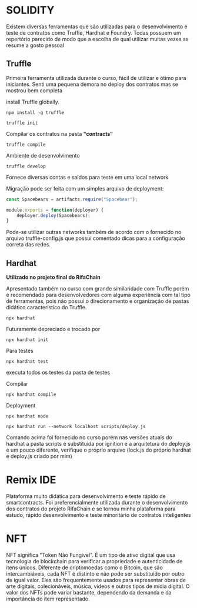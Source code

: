 # SOLIDITY

Existem diversas ferramentas que são utilizadas para o desenvolvimento e teste de contratos como Truffle, Hardhat e Foundry. Todas possuem um repertório parecido de modo que a escolha de qual utilizar muitas vezes se resume a gosto pessoal

## Truffle
Primeira ferramenta utilizada durante o curso, fácil de utilizar e ótimo para iniciantes. Senti uma pequena demora no deploy dos contratos mas se mostrou bem completa

install Truffle globally.

```console
npm install -g truffle 
```
```console
truffle init
```
Compilar os contratos na pasta **"contracts"**
```console
truffle compile
```

Ambiente de desenvolvimento
```console
truffle develop
```
Fornece diversas contas e saldos para teste em uma local network

Migração pode ser feita com um simples arquivo de deployment:
```js
const Spacebears = artifacts.require("Spacebear");

module.exports = function(deployer) {
    deployer.deploy(Spacebears);
}
```

Pode-se utilizar outras networks também de acordo com o fornecido no arquivo truffle-config.js que possui comentado dicas para a configuração correta das redes.

## Hardhat

**Utilizado no projeto final do RifaChain**

Apresentado também no curso com grande similaridade com Truffle porém é recomendado para desenvolvedores com alguma experiência com tal tipo de ferramentas, pois não possui o direcionamento e organização de pastas didático característico do Truffle.

```console
npx hardhat
```
Futuramente depreciado e trocado por
```console
npx hardhat init
```

Para testes
```console
npx hardhat test
```
executa todos os testes da pasta de testes

Compilar
```console
npx hardhat compile
```

Deployment
```console
npx hardhat node
```
```console
npx hardhat run --network localhost scripts/deploy.js
```
Comando acima foi fornecido no curso porém nas versões atuais do hardhat a pasta scripts é substituída por ignition e a arquitetura do deploy.js é um pouco diferente, verifique o próprio arquivo (lock.js do próprio hardhat e deploy.js criado por mim)

# Remix IDE
Plataforma muito didática para desenvolvimento e teste rápido de smartcontracts. Foi preferencialmente utilizada durante o desenvolvimento dos contratos do projeto RifaChain e se tornou minha plataforma para estudo, rápido desenvolvimento e teste minoritário de contratos inteligentes

# NFT
NFT significa "Token Não Fungível". É um tipo de ativo digital que usa tecnologia de blockchain para verificar a propriedade e autenticidade de itens únicos. Diferente de criptomoedas como o Bitcoin, que são intercambiáveis, cada NFT é distinto e não pode ser substituído por outro de igual valor. Eles são frequentemente usados para representar obras de arte digitais, colecionáveis, música, vídeos e outros tipos de mídia digital. O valor dos NFTs pode variar bastante, dependendo da demanda e da importância do item representado.